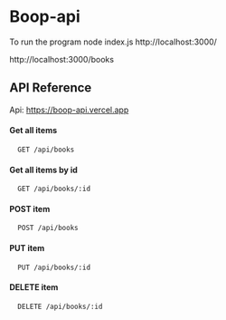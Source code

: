 # Boop-api

To run the program node index.js
http://localhost:3000/

http://localhost:3000/books

## API Reference

Api:  https://boop-api.vercel.app

#### Get all items

```http
  GET /api/books
```

#### Get all items by id

```http
  GET /api/books/:id
```

#### POST item

```http
  POST /api/books
```

#### PUT item

```http
  PUT /api/books/:id
```

#### DELETE item

```http
  DELETE /api/books/:id
```





